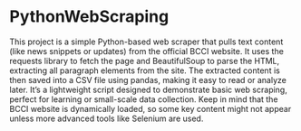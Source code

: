 # PythonWebScraping

This project is a simple Python-based web scraper that pulls text content (like news snippets or updates) from the official BCCI website. It uses the requests library to fetch the page and BeautifulSoup to parse the HTML, extracting all paragraph elements from the site. The extracted content is then saved into a CSV file using pandas, making it easy to read or analyze later. It’s a lightweight script designed to demonstrate basic web scraping, perfect for learning or small-scale data collection. Keep in mind that the BCCI website is dynamically loaded, so some key content might not appear unless more advanced tools like Selenium are used.

